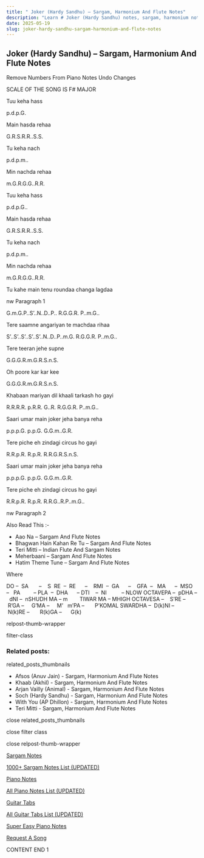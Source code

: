 ```yaml
---
title: " Joker (Hardy Sandhu) – Sargam, Harmonium And Flute Notes"
description: "Learn # Joker (Hardy Sandhu) notes, sargam, harmonium notations and flute notes. Easy step-by-step tutorial for beginners."
date: 2025-05-19
slug: joker-hardy-sandhu-sargam-harmonium-and-flute-notes
---
```


## Joker (Hardy Sandhu) – Sargam, Harmonium And Flute Notes

Remove Numbers From Piano Notes
Undo Changes

SCALE OF THE SONG IS F# MAJOR

Tuu keha hass

p.d.p.G.

Main hasda rehaa

G.R.S.R.R..S.S.

Tu keha nach

p.d.p.m..

Min nachda rehaa

m.G.R.G.G..R.R.

Tuu keha hass

p.d.p.G..

Main hasda rehaa

G.R.S.R.R..S.S.

Tu keha nach

p.d.p.m..

Min nachda rehaa

m.G.R.G.G..R.R.

Tu kahe main tenu roundaa changa lagdaa

nw Paragraph 1

G.m.G.P..S’..N..D..P.. R.G.G.R. P..m.G..

Tere saamne angariyan te machdaa rihaa

S’..S’..S’..S’..S’..N..D..P..m.G. R.G.G.R. P..m.G..

Tere teeran jehe supne

G.G.G.R.m.G.R.S.n.S.

Oh poore kar kar kee

G.G.G.R.m.G.R.S.n.S.

Khabaan mariyan dil khaali tarkash ho gayi

R.R.R.R. p.R.R. G..R. R.G.G.R. P..m.G..

Saari umar main joker jeha banya reha

p.p.p.G. p.p.G. G.G.m..G.R.

Tere piche eh zindagi circus ho gayi

R.R.p.R. R.p.R. R.R.G.R.S.n.S.

Saari umar main joker jeha banya reha

p.p.p.G. p.p.G. G.G.m..G.R.

Tere piche eh zindagi circus ho gayi

R.R.p.R. R.p.R. R.R.G..R.P..m.G..

nw Paragraph 2

Also Read This :-

- Aao Na – Sargam And Flute Notes
- Bhagwan Hain Kahan Re Tu – Sargam And Flute Notes
- Teri Mitti – Indian Flute And Sargam Notes
- Meherbaani – Sargam And Flute Notes
- Hatim Theme Tune – Sargam And Flute Notes

Where

DO –  SA       –    S  RE  –  RE      –    RMI  –  GA      –    GFA  –   MA      –  MSO  –   PA         – PLA  –  DHA      – DTI    –  NI          – NLOW OCTAVEPA –  pDHA –  dNI –  nSHUDH MA – m        TIWAR MA – MHIGH OCTAVESA –    S’RE –     R’GA –     G’MA –     M’   m’PA –       P’KOMAL SWARDHA –  D(k)NI –       N(k)RE –       R(k)GA –      G(k)

relpost-thumb-wrapper

filter-class

### Related posts:

related_posts_thumbnails

- Afsos (Anuv Jain) - Sargam, Harmonium And Flute Notes
- Khaab (Akhil) - Sargam, Harmonium And Flute Notes
- Arjan Vailly (Animal) - Sargam, Harmonium And Flute Notes
- Soch (Hardy Sandhu) - Sargam, Harmonium And Flute Notes
- With You (AP Dhillon) - Sargam, Harmonium And Flute Notes
- Teri Mitti - Sargam, Harmonium And Flute Notes

close related_posts_thumbnails

close filter class

close relpost-thumb-wrapper

[Sargam Notes](/sargam-notes.html)

[1000+ Sargam Notes List (UPDATED)](/all-songs-list-sargam-notes.html)

[Piano Notes](/piano-notes.html)

[All Piano Notes List (UPDATED)](/all-songs-list-piano-notes.html)

[Guitar Tabs](/guitar-tabs.html)

[All Guitar Tabs List (UPDATED)](/all-songs-list-guitar-tabs.html)

[Super Easy Piano Notes](https://studywall.in/)

[Request A Song](/request-a-song.html)

CONTENT END 1
